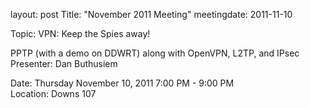 layout: post
Title: "November 2011 Meeting"
meetingdate: 2011-11-10

Topic: VPN: Keep the Spies away!                                               
                                                                             
PPTP (with a demo on DDWRT) along with OpenVPN, L2TP, and IPsec Presenter: Dan 
Buthusiem                                                                      
                                                                             
Date: Thursday November 10, 2011 7:00 PM - 9:00 PM                               
Location: Downs 107                                         
